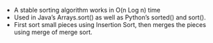 - A stable sorting algorithm works in O(n Log n) time
- Used in Java’s Arrays.sort() as well as Python’s sorted() and sort().
- First sort small pieces using Insertion Sort, then merges the pieces using merge of merge sort.
